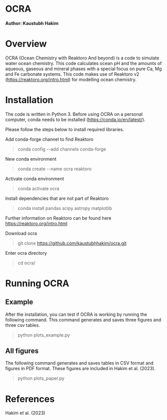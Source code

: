 # OCRA #
#### Author: Kaustubh Hakim ####

# Overview #

OCRA (Ocean Chemistry with Reaktoro And beyond) is a code to simulate water ocean chemistry. This code calculates ocean pH and the amounts of aqueous, gaseous and mineral phases with a special focus on pure Ca, Mg and Fe carbonate systems. This code makes use of Reaktoro v2 (https://reaktoro.org/intro.html) for modelling ocean chemistry.

# Installation #

The code is written in Python 3. Before using OCRA on a personal computer, conda needs to be installed (https://conda.io/en/latest/).

Please follow the steps below to install required libraries. 

Add conda-forge channel to find Reaktoro

> conda config --add channels conda-forge

New conda environment

> conda create --name ocra reaktoro

Activate conda environment

> conda activate ocra

Install dependencies that are not part of Reaktoro

> conda install pandas scipy astropy matplotlib

Further information on Reaktoro can be found here https://reaktoro.org/intro.html

Download ocra

> git clone https://github.com/kaustubhhakim/ocra.git

Enter ocra directory

> cd ocra/

# Running OCRA #

## Example ##

After the installation, you can test if OCRA is working by running the following command. This command generates and saves three figures and three csv tables.

> python plots_example.py

## All figures ##

The following command generates and saves tables in CSV format and figures in PDF format. These figures are included in Hakim et al. (2023).

> python plots_paper.py

# References #

Hakim et al. (2023)
